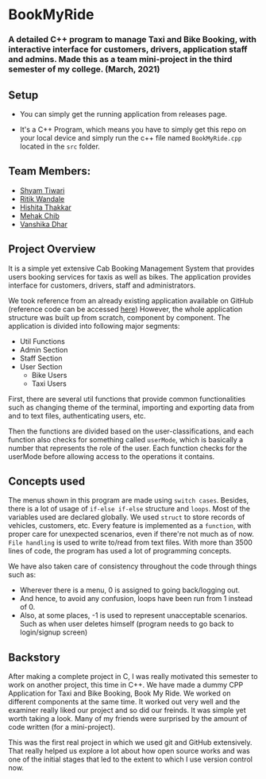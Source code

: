 # BookMyRide

### A detailed C++ program to manage Taxi and Bike Booking, with interactive interface for customers, drivers, application staff and admins. Made this as a team mini-project in the third semester of my college. (March, 2021)

## Setup

-   You can simply get the running application from releases page.

-   It's a C++ Program, which means you have to simply get this repo on your local device and simply run the c++ file named `BookMyRide.cpp` located in the `src` folder.

## Team Members:

-   [Shyam Tiwari](https://everythingshyam.github.io/static-personal-website/)
-   [Ritik Wandale](https://github.com/Ritiksw)
-   [Hishita Thakkar](https://github.com/hishita01)
-   [Mehak Chib](https://www.linkedin.com/in/mehak-chib-336b49212/)
-   [Vanshika Dhar](https://www.linkedin.com/in/vanshika-dhar-02v/)

## Project Overview

It is a simple yet extensive Cab Booking Management System that provides users booking services for taxis as well as bikes. The application provides interface for customers, drivers, staff and administrators.

We took reference from an already existing application available on GitHub (reference code can be accessed [here](https://github.com/everythingshyam/book-my-ride/blob/master/archives/reference.cpp)) However, the whole application structure was built up from scratch, component by component. The application is divided into following major segments:

-   Util Functions
-   Admin Section
-   Staff Section
-   User Section
    -   Bike Users
    -   Taxi Users

First, there are several util functions that provide common functionalities such as changing theme of the terminal, importing and exporting data from and to text files, authenticating users, etc.

Then the functions are divided based on the user-classifications, and each function also checks for something called `userMode`, which is basically a number that represents the role of the user. Each function checks for the userMode before allowing access to the operations it contains.

## Concepts used

The menus shown in this program are made using `switch cases`. Besides, there is a lot of usage of `if-else if-else` structure and `loops`. Most of the variables used are declared globally. We used `struct` to store records of vehicles, customers, etc. Every feature is implemented as a `function`, with proper care for unexpected scenarios, even if there're not much as of now. `File handling` is used to write to/read from text files. With more than 3500 lines of code, the program has used a lot of programming concepts.

We have also taken care of consistency throughout the code through things such as:

-   Wherever there is a menu, 0 is assigned to going back/logging out.
-   And hence, to avoid any confusion, loops have been run from 1 instead of 0.
-   Also, at some places, -1 is used to represent unacceptable scenarios. Such as when user deletes himself (program needs to go back to login/signup screen)

## Backstory

After making a complete project in C, I was really motivated this semester to work on another project, this time in C++. We have made a dummy CPP Application for Taxi and Bike Booking, Book My Ride. We worked on different components at the same time. It worked out very well and the examiner really liked our project and so did our freinds. It was simple yet worth taking a look. Many of my friends were surprised by the amount of code written (for a mini-project).

This was the first real project in which we used git and GitHub extensively. That really helped us explore a lot about how open source works and was one of the initial stages that led to the extent to which I use version control now.

#
